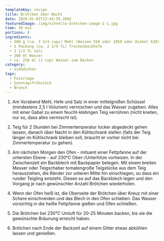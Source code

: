 ```yaml
---
templateKey: recipe
title: Brötchen über Nacht
date: 2020-01-01T13:43:59.209Z
featuredImage: /img/schnelle-brötchen-image-1-1.jpg
time: 30 min
portions: 8
ingredients:
  - 500 g (ca. 3 3/4 cups) Mehl (Weizen 550 oder 1050 oder Dinkel 630)
  - 1 Packung (ca. 2 1/4 TL) Trockenbackhefe
  - 1 1/2 TL Salz
  - 360 ml Wasser
  - ca. 250 ml (1 cup) Wasser zum Backen
category:
  - sidedishes
tags:
  - Feiertage
  - Sonntagsfrühstück
  - Brunch
---
```

1. Am Vorabend Mehl, Hefe und Salz in einer mittelgroßen Schüssel (mindestens 2,5 l Volumen) vermischen und das Wasser zugeben. Alles mit einer Gabel zu einem feucht-klebrigen Teig verrühren (nicht kneten, nur so, dass alles vermischt ist).

2. Teig für 2 Stunden bei Zimmertemperatur locker abgedeckt gehen lassen, danach über Nacht in den Kühlschrank stellen (falls der Teig länger im Kühlschrank bleiben soll, braucht er vorher nicht bei  Zimmertemperatur zu gehen).

3. Am nächsten Morgen den Ofen - mitsamt einer Fettpfanne auf der untersten Ebene - auf 230°C Ober-/Unterhitze vorheizen. In der Zwischenzeit ein Backblech mit Backpapier belegen. Mit einem breiten Messer oder Teigschaber tomatengroße Teigstücke aus dem Teig herausziehen, die Ränder zur unteren Mitte hin einschlagen, so dass ein runder Teigling entsteht. Diesen so auf das Backblech legen und den Vorgang je nach gewünschter Anzahl Brötchen wiederholen.

4. Wenn der Ofen heiß ist, die Oberseite der Brötchen über Kreuz mit einer Schere einschneiden und das Blech in den Ofen schieben. Das Wasser vorsichtig in die heiße Fettpfanne gießen und Ofen schließen.

5. Die Brötchen bei 230°C Umluft für 20-25 Minuten backen, bis sie die gewünschte Bräunung erreicht haben.

6. Brötchen nach Ende der Backzeit auf einem Gitter etwas abkühlen lassen und genießen.
